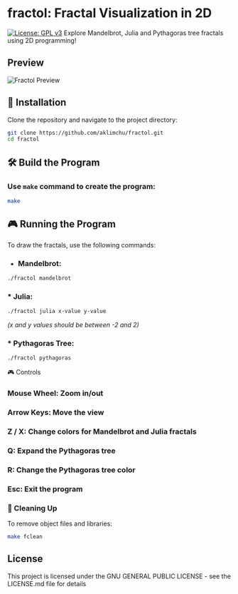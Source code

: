 # fractol: Fractal Visualization in 2D
[![License: GPL v3](https://img.shields.io/badge/License-GPLv3-blue.svg)](https://opensource.org/licenses/GPL-3.0)
Explore Mandelbrot, Julia and Pythagoras tree fractals using 2D programming!

## Preview
![Fractol Preview](link-to-screenshot.png)

## 🚀 Installation

Clone the repository and navigate to the project directory:
```bash
git clone https://github.com/aklimchu/fractol.git
cd fractol
```
## 🛠️ Build the Program

### Use `make` command to create the program:
```bash
make
```
## 🎮 Running the Program
To draw the fractals, use the following commands:

* ### Mandelbrot:
```bash
./fractol mandelbrot
```
### * Julia:
```bash
./fractol julia x-value y-value
```
*(x and y values should be between -2 and 2)*

### * Pythagoras Tree:
```bash
./fractol pythagoras
```

🎮 Controls

### Mouse Wheel: Zoom in/out
### Arrow Keys: Move the view
### Z / X: Change colors for Mandelbrot and Julia fractals
### Q: Expand the Pythagoras tree
### R: Change the Pythagoras tree color
### Esc: Exit the program

### 🧹 Cleaning Up

To remove object files and libraries:
```bash
make fclean
```
## License

This project is licensed under the GNU GENERAL PUBLIC LICENSE - see the LICENSE.md file for details
